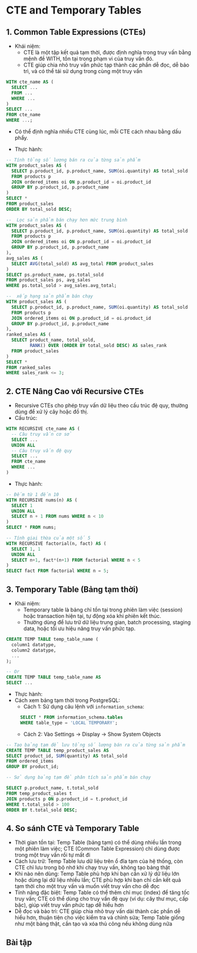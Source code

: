# CTE and Temporary Tables

## 1. Common Table Expressions (CTEs)

- Khái niệm: 
  - CTE là một tập kết quả tạm thời, được định nghĩa trong truy vấn bằng mệnh đề WITH, tồn tại trong phạm vi của truy vấn đó.
  - CTE giúp chia nhỏ truy vấn phức tạp thành các phần dễ đọc, dễ bảo trì, và có thể tái sử dụng trong cùng một truy vấn

```sql
WITH cte_name AS (
  SELECT ...
  FROM ...
  WHERE ...
)
SELECT ...
FROM cte_name
WHERE ...;
```
- Có thể định nghĩa nhiều CTE cùng lúc, mỗi CTE cách nhau bằng dấu phẩy.

- Thực hành:
```sql
-- Tính tổng số lượng bán ra của từng sản phẩm
WITH product_sales AS (
  SELECT p.product_id, p.product_name, SUM(oi.quantity) AS total_sold
  FROM products p
  JOIN ordered_items oi ON p.product_id = oi.product_id
  GROUP BY p.product_id, p.product_name
)
SELECT *
FROM product_sales
ORDER BY total_sold DESC;

--  Lọc sản phẩm bán chạy hơn mức trung bình
WITH product_sales AS (
  SELECT p.product_id, p.product_name, SUM(oi.quantity) AS total_sold
  FROM products p
  JOIN ordered_items oi ON p.product_id = oi.product_id
  GROUP BY p.product_id, p.product_name
),
avg_sales AS (
  SELECT AVG(total_sold) AS avg_total FROM product_sales
)
SELECT ps.product_name, ps.total_sold
FROM product_sales ps, avg_sales
WHERE ps.total_sold > avg_sales.avg_total;

--  xếp hạng sản phẩm bán chạy 
WITH product_sales AS (
  SELECT p.product_id, p.product_name, SUM(oi.quantity) AS total_sold
  FROM products p
  JOIN ordered_items oi ON p.product_id = oi.product_id
  GROUP BY p.product_id, p.product_name
),
ranked_sales AS (
  SELECT product_name, total_sold,
         RANK() OVER (ORDER BY total_sold DESC) AS sales_rank
  FROM product_sales
)
SELECT *
FROM ranked_sales
WHERE sales_rank <= 3;
```

## 2. CTE Nâng Cao với Recursive CTEs
- Recursive CTEs cho phép truy vấn dữ liệu theo cấu trúc đệ quy, thường dùng để xử lý cây hoặc đồ thị.
- Cấu trúc:
```sql
WITH RECURSIVE cte_name AS (
  -- Câu truy vấn cơ sở
  SELECT ...
  UNION ALL
  -- Câu truy vấn đệ quy
  SELECT ...
  FROM cte_name
  WHERE ...
)
```
- Thực hành:
```sql
-- Đếm từ 1 đến 10
WITH RECURSIVE nums(n) AS (
  SELECT 1
  UNION ALL
  SELECT n + 1 FROM nums WHERE n < 10
)
SELECT * FROM nums;

-- Tính giai thừa của một số 5 
WITH RECURSIVE factorial(n, fact) AS (
  SELECT 1, 1
  UNION ALL
  SELECT n+1, fact*(n+1) FROM factorial WHERE n < 5
)
SELECT fact FROM factorial WHERE n = 5;
```

## 3. Temporary Table (Bảng tạm thời)
- Khái niệm:
  - Temporary table là bảng chỉ tồn tại trong phiên làm việc (session) hoặc transaction hiện tại, tự động xóa khi phiên kết thúc.
  - Thường dùng để lưu trữ dữ liệu trung gian, batch processing, staging data, hoặc tối ưu hiệu năng truy vấn phức tạp.

```sql 
CREATE TEMP TABLE temp_table_name (
  column1 datatype,
  column2 datatype,
  ...
);

-- Or
CREATE TEMP TABLE temp_table_name AS
SELECT ...
```

- Thực hành:
- Cách xem bảng tạm thời trong PostgreSQL:
  - Cách 1: Sử dụng câu lệnh với `information_schema`:
  ```sql
    SELECT * FROM information_schema.tables
    WHERE table_type = 'LOCAL TEMPORARY';
  ```
  - Cách 2: Vào Settings -> Display -> Show System Objects
```sql
-- Tạo bảng tạm để lưu tổng số lượng bán ra của từng sản phẩm
CREATE TEMP TABLE temp_product_sales AS
SELECT product_id, SUM(quantity) AS total_sold
FROM ordered_items
GROUP BY product_id;

-- Sử dụng bảng tạm để phân tích sản phẩm bán chạy

SELECT p.product_name, t.total_sold
FROM temp_product_sales t
JOIN products p ON p.product_id = t.product_id
WHERE t.total_sold > 100
ORDER BY t.total_sold DESC;
```

## 4. So sánh CTE và Temporary Table
- Thời gian tồn tại: Temp Table (bảng tạm) có thể dùng nhiều lần trong một phiên làm việc; CTE (Common Table Expression) chỉ dùng được trong một truy vấn rồi tự mất đi
- Cách lưu trữ: Temp Table lưu dữ liệu trên ổ đĩa tạm của hệ thống, còn CTE chỉ lưu trong bộ nhớ khi chạy truy vấn, không tạo bảng thật
- Khi nào nên dùng: Temp Table phù hợp khi bạn cần xử lý dữ liệu lớn hoặc dùng lại dữ liệu nhiều lần; CTE phù hợp khi bạn chỉ cần kết quả tạm thời cho một truy vấn và muốn viết truy vấn cho dễ đọc
- Tính năng đặc biệt: Temp Table có thể thêm chỉ mục (index) để tăng tốc truy vấn; CTE có thể dùng cho truy vấn đệ quy (ví dụ: cây thư mục, cấp bậc), giúp viết truy vấn phức tạp dễ hiểu hơn
- Dễ đọc và bảo trì: CTE giúp chia nhỏ truy vấn dài thành các phần dễ hiểu hơn, thuận tiện cho việc kiểm tra và chỉnh sửa; Temp Table giống như một bảng thật, cần tạo và xóa thủ công nếu không dùng nữa

## Bài tập





